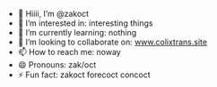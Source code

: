 - 👋 Hiiii, I’m @zakoct
- 👀 I’m interested in: interesting things
- 🌱 I’m currently learning: nothing
- 💞️ I’m looking to collaborate on: www.colixtrans.site
- 📫 How to reach me: noway
- 😄 Pronouns: zak/oct
- ⚡ Fun fact: zakoct forecoct concoct

<!---
zakoct/zakoct is a ✨ special ✨ repository because its `README.md` (this file) appears on your GitHub profile.
You can click the Preview link to take a look at your changes.
--->
